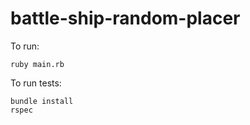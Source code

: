 # battle-ship-random-placer

To run:
```
ruby main.rb
```
To run tests:
```
bundle install
rspec
```